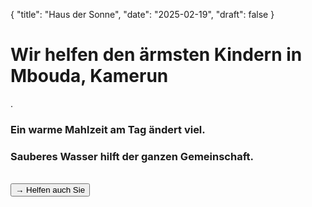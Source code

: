 {
  "title": "Haus der Sonne",
  "date": "2025-02-19",
  "draft": false
}
<div class="home-introduction">
  <h1>Wir helfen den ärmsten Kindern in Mbouda, Kamerun</h1>.  
  <h3>Ein warme Mahlzeit am Tag ändert viel.</h3>  
  <h3>Sauberes Wasser hilft der ganzen Gemeinschaft.</h3>  
  <br>
  <button id="js-button-helfen" onclick="window.location.href='./Helfen';">→ Helfen auch Sie</button>  
</div>